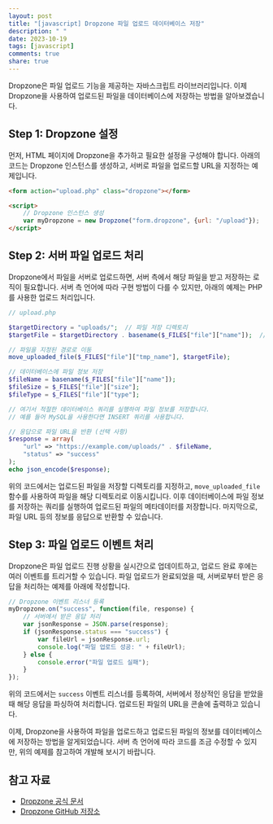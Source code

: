 ```yaml
---
layout: post
title: "[javascript] Dropzone 파일 업로드 데이터베이스 저장"
description: " "
date: 2023-10-19
tags: [javascript]
comments: true
share: true
---
```


Dropzone은 파일 업로드 기능을 제공하는 자바스크립트 라이브러리입니다. 이제 Dropzone을 사용하여 업로드된 파일을 데이터베이스에 저장하는 방법을 알아보겠습니다.

## Step 1: Dropzone 설정

먼저, HTML 페이지에 Dropzone을 추가하고 필요한 설정을 구성해야 합니다. 아래의 코드는 Dropzone 인스턴스를 생성하고, 서버로 파일을 업로드할 URL을 지정하는 예제입니다.

```html
<form action="upload.php" class="dropzone"></form>

<script>
    // Dropzone 인스턴스 생성
    var myDropzone = new Dropzone("form.dropzone", {url: "/upload"});
</script>
```

## Step 2: 서버 파일 업로드 처리

Dropzone에서 파일을 서버로 업로드하면, 서버 측에서 해당 파일을 받고 저장하는 로직이 필요합니다. 서버 측 언어에 따라 구현 방법이 다를 수 있지만, 아래의 예제는 PHP를 사용한 업로드 처리입니다.

```php
// upload.php

$targetDirectory = "uploads/";  // 파일 저장 디렉토리
$targetFile = $targetDirectory . basename($_FILES["file"]["name"]);  // 업로드된 파일 경로

// 파일을 지정된 경로로 이동
move_uploaded_file($_FILES["file"]["tmp_name"], $targetFile);

// 데이터베이스에 파일 정보 저장
$fileName = basename($_FILES["file"]["name"]);
$fileSize = $_FILES["file"]["size"];
$fileType = $_FILES["file"]["type"];

// 여기서 적절한 데이터베이스 쿼리를 실행하여 파일 정보를 저장합니다.
// 예를 들어 MySQL을 사용한다면 INSERT 쿼리를 사용합니다.

// 응답으로 파일 URL을 반환 (선택 사항)
$response = array(
    "url" => "https://example.com/uploads/" . $fileName,
    "status" => "success"
);
echo json_encode($response);
```

위의 코드에서는 업로드된 파일을 저장할 디렉토리를 지정하고, `move_uploaded_file` 함수를 사용하여 파일을 해당 디렉토리로 이동시킵니다. 이후 데이터베이스에 파일 정보를 저장하는 쿼리를 실행하여 업로드된 파일의 메타데이터를 저장합니다. 마지막으로, 파일 URL 등의 정보를 응답으로 반환할 수 있습니다.

## Step 3: 파일 업로드 이벤트 처리

Dropzone은 파일 업로드 진행 상황을 실시간으로 업데이트하고, 업로드 완료 후에는 여러 이벤트를 트리거할 수 있습니다. 파일 업로드가 완료되었을 때, 서버로부터 받은 응답을 처리하는 예제를 아래에 작성합니다.

```javascript
// Dropzone 이벤트 리스너 등록
myDropzone.on("success", function(file, response) {
    // 서버에서 받은 응답 처리
    var jsonResponse = JSON.parse(response);
    if (jsonResponse.status === "success") {
        var fileUrl = jsonResponse.url;
        console.log("파일 업로드 성공: " + fileUrl);
    } else {
        console.error("파일 업로드 실패");
    }
});
```

위의 코드에서는 `success` 이벤트 리스너를 등록하여, 서버에서 정상적인 응답을 받았을 때 해당 응답을 파싱하여 처리합니다. 업로드된 파일의 URL을 콘솔에 출력하고 있습니다.

이제, Dropzone을 사용하여 파일을 업로드하고 업로드된 파일의 정보를 데이터베이스에 저장하는 방법을 알게되었습니다. 서버 측 언어에 따라 코드를 조금 수정할 수 있지만, 위의 예제를 참고하여 개발해 보시기 바랍니다.

## 참고 자료

- [Dropzone 공식 문서](https://www.dropzone.dev/)
- [Dropzone GitHub 저장소](https://github.com/dropzone/dropzone)
